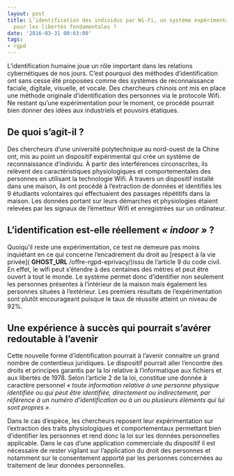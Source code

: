 ```yaml
---
layout: post
title: L’identification des individus par Wi-Fi, un système expérimental inquiétant
  pour les libertés fondamentales ?
date: '2016-03-31 00:03:00'
tags:
- rgpd
---
```


L’identification humaine joue un rôle important dans les relations cybernétiques de nos jours. C’est pourquoi des méthodes d’identification ont sans cesse été proposées comme des systèmes de reconnaissance faciale, digitale, visuelle, et vocale. Des chercheurs chinois ont mis en place une méthode originale d’identification des personnes via le protocole Wifi. Ne restant qu’une expérimentation pour le moment, ce procédé pourrait bien donner des idées aux industriels et pouvoirs étatiques.

## De quoi s’agit-il ?

Des chercheurs d’une université polytechnique au nord-ouest de la Chine ont, mis au point un dispositif expérimental qui crée un système de reconnaissance d’individu. À partir des interférences circonscrites, ils relèvent des caractéristiques physiologiques et comportementales des personnes en utilisant la technologie Wifi. À travers un dispositif installé dans une maison, ils ont procédé à l’extraction de données et identifiés les 9 étudiants volontaires qui effectuaient des passages répétitifs dans la maison. Les données portant sur leurs démarches et physiologies étaient relevées par les signaux de l’émetteur Wifi et enregistrées sur un ordinateur.

## L’identification est-elle réellement _« indoor »_ ?

Quoiqu’il reste une expérimentation, ce test ne demeure pas moins inquiétant en ce qui concerne l’encadrement du droit au [respect à la vie privée]( __GHOST_URL__ /offre-rgpd-eprivacy/)issu de l’article 9 du code civil. En effet, le wifi peut s’étendre à des centaines des mètres et peut être ouvert à tout le monde. Le système permet donc d’identifier non seulement les personnes présentes à l’intérieur de la maison mais également les personnes situées à l’extérieur. Les premiers résultats de l’expérimentation sont plutôt encourageant puisque le taux de réussite atteint un niveau de 92%.

## Une expérience à succès qui pourrait s’avérer redoutable à l’avenir

Cette nouvelle forme d’identification pourrait à l’avenir connaitre un grand nombre de contentieux juridiques. Le dispositif pourrait aller l’encontre des droits et principes garantis par la loi relative à l’informatique aux fichiers et aux libertés de 1978. Selon l’article 2 de la loi, constitue une donnée à caractère personnel _« toute information relative à une personne physique identifiée ou qui peut être identifiée, directement ou indirectement, par référence à un numéro d’identification ou à un ou plusieurs éléments qui lui sont propres »_.

Dans le cas d’espèce, les chercheurs reposent leur expérimentation sur l’extraction des traits physiologiques et comportementaux permettant bien d’identifier les personnes et rend donc la loi sur les données personnelles applicable. Dans le cas d’une application commerciale du dispositif il est nécessaire de rester vigilant sur l’application du droit des personnes et notamment sur le consentement apporté par les personnes concernées au traitement de leur données personnelles.

